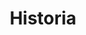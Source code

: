 ---
description: Bilder från byns historia.
# featured_image: janis-ringli-UC1pzyJFyvs-unsplash.jpg
keywords: [Historia, By, Hembygd, Hantverksby]
title: Historia
weight: 1
menus: "main"
# list pages require at least one image to be displayed.
---